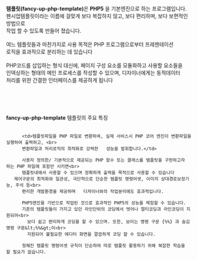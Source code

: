 <p><strong>템플릿(fancy-up-php-template)</strong>은 <strong>PHP5</strong> 을 기본엔진으로 하는 프로그램입니다.<br>
      펜시업템플릿이라는 이름에 걸맞게
      보다 복잡하지 않고, 보다 편리하며, 보다 보편적인 방법으로<br>
      작업 할 수 있도록
      만들어 졌습니다.<br>
      <br>
      여느 템플릿들과 마찬가지로 사용 목적은 PHP 프로그램으로부터 프레젠테이션<br>
      로직을 효과적으로 분리하는 데 있습니다<br>
      <br>
      PHP코드를 삽입하는 형식 대신에, 페이지 구성 요소를 모듈화하고 사용할 요소들을<br>
      인덱싱하는 형태의 메인 프로세스를 작성할 수 있으며, 디자이너에게는   동적데이터 <br>
      처리를 위한 간결한 인터페이스를 제공하게 됩니다<br>
      <br>
      <br>
      <br>
      <br>
    </p>
      <p><strong>fancy-up-php-template</strong> 템플릿의 주요 특징<br>
        <br>
      </p>
      
          <td>템플릿파일을 PHP 파일로 변환하여, 실제 서비스시 PHP 코어 엔진이 변환파일을 실행하여 출력하고, <br>
          변환파일과 처리로직의 최적화로 강력한   성능을 발휘합니다.</td>
        
          사용자 정의한/ 기본적으로 제공되는 PHP 함수 또는 클래스를 템플릿을 구현하고자 하는 PHP 파일에 포함만 시키면<br>
          템플릿내에서 사용할 수 있으며 정확하게 출력을 목적으로 사용할 수 있습니다
       제어구문의 최적화와 일관성, 극단적으로 단순한 템플릿 명령어셋, 이미지 상대경로보정기능, 주석 등<br>
          편리한 개발환경을 제공하며   디자이너와의 작업분리에도 효과적입니다.
          
          PHP5엔진을 기반으로 작업된 것으로 효과적인 PHP5의 성능을 체험할 수 있습니다.
          기존의 템플릿들이 가지고 있던 라인단위의 코딩에서 벗어나 멀티코딩과 라인코딩이 지원되어<br>
            보다 쉽고 편리하게 코딩을 할 수 있으며. 또한, 보이는 명령 구문 {%%} 과 숨김 명령 구문&lt;%%&gt;이<br>
            지원되어 불필요한 에디터 화면을 깔끔하게 코딩 할 수 있습니다.
            
          정해진 템플릿 명령어셋 규칙이 단순하여 따로 템플릿 활용하기 위해 복잡한 학습을 할 필요가 없습니다.
